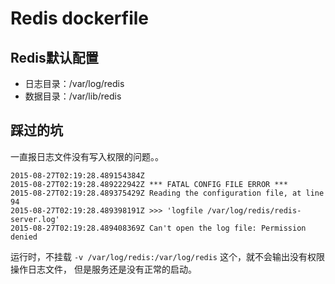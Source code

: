 # Redis dockerfile

## Redis默认配置

- 日志目录：/var/log/redis
- 数据目录：/var/lib/redis


## 踩过的坑

一直报日志文件没有写入权限的问题。。

```
2015-08-27T02:19:28.489154384Z 
2015-08-27T02:19:28.489222942Z *** FATAL CONFIG FILE ERROR ***
2015-08-27T02:19:28.489375429Z Reading the configuration file, at line 94
2015-08-27T02:19:28.489398191Z >>> 'logfile /var/log/redis/redis-server.log'
2015-08-27T02:19:28.489408369Z Can't open the log file: Permission denied
```

运行时，不挂载 `-v /var/log/redis:/var/log/redis` 这个，就不会输出没有权限操作日志文件， 但是服务还是没有正常的启动。

